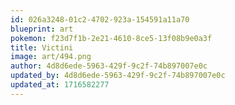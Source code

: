 ```yaml
---
id: 026a3248-01c2-4702-923a-154591a11a70
blueprint: art
pokemon: f23d7f1b-2e21-4610-8ce5-13f08b9e0a3f
title: Victini
image: art/494.png
author: 4d8d6ede-5963-429f-9c2f-74b897007e0c
updated_by: 4d8d6ede-5963-429f-9c2f-74b897007e0c
updated_at: 1716582277
---
```


